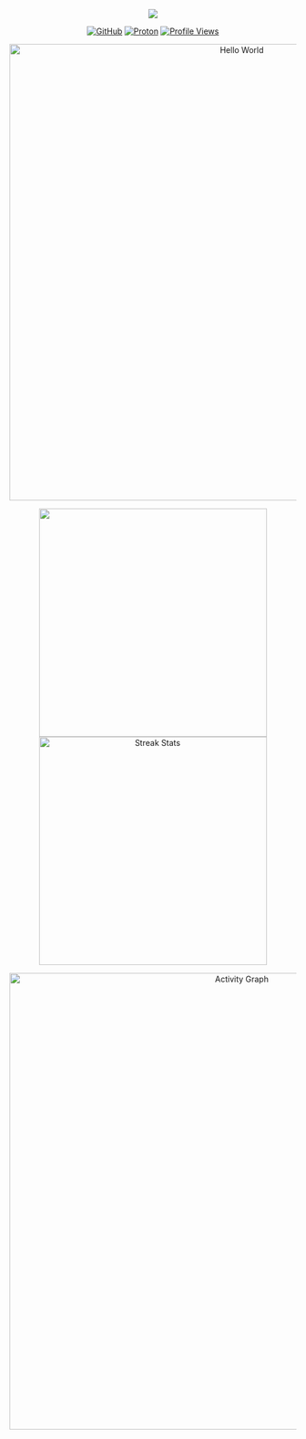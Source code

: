 <p align='center'>
    <img src="https://capsule-render.vercel.app/api?type=waving&color=auto&height=300&section=header&text=HI%20THERE!&fontSize=90&animation=fadeIn&fontAlignY=38&desc=多喜乐，常安宁。&descAlignY=51&descAlign=62"/>
</p>
<p align="center">
    <!-- https://github.com/badges/shields --> 
    <a href="https://github.com/yiktt"><img src="https://img.shields.io/badge/GitHub-yiktt-blue?logo=github" alt="GitHub" title="GitHub" /></a>
    <a href="mailto:yiktt@proton.me"><img src="https://img.shields.io/badge/Proton-yiktt-purple?logo=proton" alt="Proton" title="Proton" /></a>
    <!-- https://github.com/antonkomarev/github-profile-views-counter -->
    <a href="https://github.com/yiktt"><img src="https://komarev.com/ghpvc/?username=yiktt&label=Profile+Views" alt="Profile Views" title="Profile Views" /></a>
</p>
<p align="center">
    <!-- https://github.com/DenverCoder1/readme-typing-svg -->
    <img width="800" src="https://readme-typing-svg.demolab.com?font=LXGW+WenKai+TC&size=22&pause=1000&center=true&vCenter=true&random=false&width=600&lines=This+world+will+get+better;%E8%BF%99%E4%B8%AA%E4%B8%96%E7%95%8C%E4%BC%9A%E5%A5%BD%E7%9A%84" alt="Hello World" title="Hello World"/>
</p>
<p align="center">
    <img width="400" src="https://github-readme-stats.vercel.app/api?username=yiktt&theme=transparent&include_all_commits=true&show_icons=true&hide_border=true" />
    <img width="400" src="https://github-readme-streak-stats-xiaokang2022.vercel.app?user=yiktt&theme=transparent&hide_border=true" alt="Streak Stats" title="Streak Stats" />
</p>
<p align="center">
    <!-- https://github.com/Ashutosh00710/github-readme-activity-graph -->
    <img width="800" src="https://github-readme-activity-graph.vercel.app/graph?username=yiktt&theme=github-compact&hide_border=true&area=true&custom_title=Activity%20Graph" alt="Activity Graph" title="Activity Graph" />
</p>

